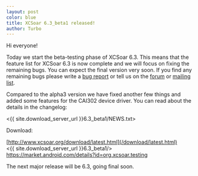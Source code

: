 ```yaml
---
layout: post
color: blue
title: XCSoar 6.3_beta1 released!
author: Turbo
---
```

Hi everyone!

Today we start the beta-testing phase of XCSoar 6.3. This means that the
feature list for XCSoar 6.3 is now complete and we will focus on fixing
the remaining bugs. You can expect the final version very soon. If you find
any remaining bugs please write a [bug report](/develop/new_ticket.html) or
tell us on the [forum](/forum/) or [mailing list](/discover/mailinglist.html).

Compared to the alpha3 version we have fixed another few things and added
some features for the CAI302 device driver. You can read about the details
in the changelog:

 <{{ site.download_server_url }}6.3_beta1/NEWS.txt>

Download:

 [http://www.xcsoar.org/download/latest.html](/download/latest.html)  
 <{{ site.download_server_url }}6.3_beta1/>  
 <https://market.android.com/details?id=org.xcsoar.testing>

The next major release will be 6.3, going final soon.


